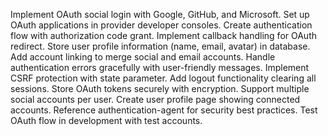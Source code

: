 Implement OAuth social login with Google, GitHub, and Microsoft. Set up OAuth applications in provider developer consoles. Create authentication flow with authorization code grant. Implement callback handling for OAuth redirect. Store user profile information (name, email, avatar) in database. Add account linking to merge social and email accounts. Handle authentication errors gracefully with user-friendly messages. Implement CSRF protection with state parameter. Add logout functionality clearing all sessions. Store OAuth tokens securely with encryption. Support multiple social accounts per user. Create user profile page showing connected accounts. Reference authentication-agent for security best practices. Test OAuth flow in development with test accounts.
